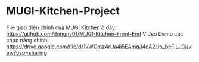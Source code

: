 # MUGI-Kitchen-Project
File giao diện chính của MUGI Kitchen ở đây: https://github.com/dongnv01/MUGI-Kitchen-Front-End
Video Demo các chức năng chính: https://drive.google.com/file/d/1vWOmz4rUa4i5EAmqJ4oA2Up_beFiLJGj/view?usp=sharing
